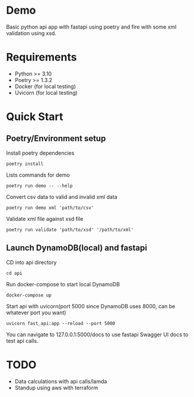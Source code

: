 # Demo
Basic python api app with fastapi using poetry and fire with some xml validation using xsd.

# Requirements
- Python >= 3.10
- Poetry >= 1.3.2
- Docker (for local testing)
- Uvicorn (for local testing)

# Quick Start
## Poetry/Environment setup
Install poetry dependencies
```shell
poetry install
```

Lists commands for demo
```shell
poetry run demo -- --help
```

Convert csv data to valid and invalid xml data
```shell
poetry run demo xml 'path/to/csv'
```

Validate xml file against xsd file
```shell
poetry run validate 'path/to/xsd' '/path/to/xml'
```

## Launch DynamoDB(local) and fastapi 
CD into api directory
```
cd api
```

Run docker-compose to start local DynamoDB
```
docker-compose up
```

Start api with uvicorn(port 5000 since DynamoDB uses 8000, can be whatever port you want)
```
uvicorn fast_api:app --reload --port 5000
```

You can navigate to 127.0.0.1:5000/docs to use fastapi Swagger UI docs to test api calls.

# TODO

- Data calculations with api calls/lamda
- Standup using aws with terraform
